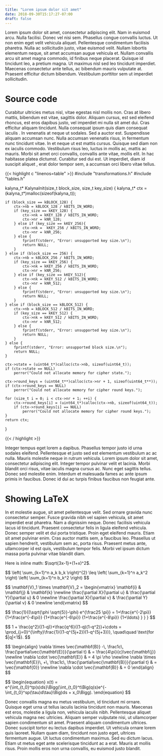 ```yaml
---
title: "Lorem ipsum dolor sit amet"
date: 2018-09-30T15:17:27-07:00
draft: false
---
```


Lorem ipsum dolor sit amet, consectetur adipiscing elit. Nam in euismod arcu.
Nulla facilisi. Donec vel nisi sem. Phasellus congue convallis luctus. Ut non
enim eget velit vehicula aliquet. Pellentesque condimentum facilisis pharetra.
Nulla ac sollicitudin justo, vitae euismod velit. Nullam lobortis elementum
neque, sit amet accumsan augue vehicula et. Nullam convallis arcu sit amet
magna commodo, id finibus neque placerat. Quisque id tincidunt leo, a pretium
magna. Ut maximus nisl sed leo tincidunt imperdiet. Maecenas consectetur ante
tellus, ac bibendum mauris vulputate at. Praesent efficitur dictum bibendum.
Vestibulum porttitor sem ut imperdiet sollicitudin.

Source code
===========

Curabitur ultricies metus nisl, vitae egestas nisl mollis non. Cras at libero
mattis, bibendum est vitae, sagittis dolor. Aliquam cursus, est sed eleifend
rhoncus, est eros dapibus justo, vel imperdiet mi nulla sit amet dui. Cras
efficitur aliquam tincidunt. Nulla consequat ipsum quis diam consequat iaculis
. In venenatis at neque ut sodales. Sed a auctor est. Suspendisse aliquam
accumsan nunc. Nulla accumsan venenatis risus, in fermentum nunc tincidunt
vitae. In et neque ut est mattis cursus. Quisque sed diam non ex iaculis
commodo. Vestibulum risus leo, luctus in mollis ac, mattis ac mauris. Morbi
sit amet orci convallis, convallis ante vitae, mollis elit. In hac habitasse
platea dictumst. Curabitur sed dui est. Ut imperdiet, diam id suscipit aliquet
, erat dolor tempor sem, a accumsan orci libero vitae tellus.

{{< highlight c "linenos=table" >}}
#include "transformations.h"
#include "tables.h"


kalyna_t* KalynaInit(size_t block_size, size_t key_size) {
    kalyna_t* ctx = (kalyna_t*)malloc(sizeof(kalyna_t));

    if (block_size == kBLOCK_128) {
        ctx->nb = kBLOCK_128 / kBITS_IN_WORD;
        if (key_size == kKEY_128) {
            ctx->nk = kKEY_128 / kBITS_IN_WORD;
            ctx->nr = kNR_128;
        } else if (key_size == kKEY_256){
            ctx->nk =  kKEY_256 / kBITS_IN_WORD;
            ctx->nr = kNR_256;
        } else {
            fprintf(stderr, "Error: unsupported key size.\n");
            return NULL;
        }
    } else if (block_size == 256) {
        ctx->nb = kBLOCK_256 / kBITS_IN_WORD;
        if (key_size == kKEY_256) {
            ctx->nk = kKEY_256 / kBITS_IN_WORD;
            ctx->nr = kNR_256;
        } else if (key_size == kKEY_512){
            ctx->nk = kKEY_512 / kBITS_IN_WORD;
            ctx->nr = kNR_512;
        } else {
            fprintf(stderr, "Error: unsupported key size.\n");
            return NULL;
        }
    } else if (block_size == kBLOCK_512) {
        ctx->nb = kBLOCK_512 / kBITS_IN_WORD;
        if (key_size == kKEY_512) {
            ctx->nk = kKEY_512 / kBITS_IN_WORD;
            ctx->nr = kNR_512;
        } else {
            fprintf(stderr, "Error: unsupported key size.\n");
            return NULL;
        }
    } else {
        fprintf(stderr, "Error: unsupported block size.\n");
        return NULL;
    }

    ctx->state = (uint64_t*)calloc(ctx->nb, sizeof(uint64_t));
    if (ctx->state == NULL)
        perror("Could not allocate memory for cipher state.");

    ctx->round_keys = (uint64_t**)calloc(ctx->nr + 1, sizeof(uint64_t**));
    if (ctx->round_keys == NULL)
        perror("Could not allocate memory for cipher round keys.");

    for (size_t i = 0; i < ctx->nr + 1; ++i) {
        ctx->round_keys[i] = (uint64_t*)calloc(ctx->nb, sizeof(uint64_t));
        if (ctx->round_keys[i] == NULL)
            perror("Could not allocate memory for cipher round keys.");
    }
    return ctx;
}

{{< / highlight >}}

Integer tempus eget lorem a dapibus. Phasellus tempor justo id urna sodales
eleifend. Pellentesque et justo sed est elementum vestibulum ac ac nulla.
Mauris molestie neque in rutrum vehicula. Lorem ipsum dolor sit amet,
consectetur adipiscing elit. Integer tempor pulvinar velit et lacinia. Morbi
blandit orci risus, vitae iaculis magna cursus ac. Nunc eget sagittis tellus.
Donec sed molestie enim. Interdum et malesuada fames ac ante ipsum primis in
faucibus. Donec id dui ac turpis finibus faucibus non feugiat ante.


Showing LaTeX
=============

In et molestie augue, sit amet pellentesque velit. Sed ornare gravida nunc
consectetur semper. Fusce gravida nibh vel sapien vehicula, sit amet imperdiet
erat pharetra. Nam a dignissim neque. Donec facilisis vehicula lacus id
tincidunt. Praesent consectetur felis in ligula eleifend vehicula. Donec
semper velit et dui porta tristique. Proin eget eleifend mauris. Etiam sit
amet pulvinar enim. Cras auctor mattis sem, a faucibus leo. Phasellus ut
sapien hendrerit, vestibulum sem ac, porta risus. Praesent metus ante,
ullamcorper id est quis, vestibulum tempor felis. Morbi vel ipsum dictum massa
porta pulvinar vitae blandit diam.

Here is inline math: $\sqrt{3x-1}+(1+x)^2$.

<p>$$
\left( \sum_{k=1}^n a_k b_k \right)^{2} \leq
 \left( \sum_{k=1}^n a_k^2 \right) \left( \sum_{k=1}^n b_k^2 \right)
$$</p>

<p>$$
\mathbf{V}_1 \times \mathbf{V}_2 =
   \begin{vmatrix}
    \mathbf{i} &amp; \mathbf{j} &amp; \mathbf{k} \newline
    \frac{\partial X}{\partial u} &amp; \frac{\partial Y}{\partial u} &amp; 0 \newline
    \frac{\partial X}{\partial v} &amp; \frac{\partial Y}{\partial v} &amp; 0 \newline
   \end{vmatrix}
$$</p>

<p>$$
\frac{1}{(\sqrt{\phi \sqrt{5}}-\phi) e^{\frac25 \pi}} =
     1+\frac{e^{-2\pi}} {1+\frac{e^{-4\pi}} {1+\frac{e^{-6\pi}}
      {1+\frac{e^{-8\pi}} {1+\ldots} } } }
$$</p>

<p>$$
1 +  \frac{q^2}{(1-q)}+\frac{q^6}{(1-q)(1-q^2)}+\cdots =
    \prod_{j=0}^{\infty}\frac{1}{(1-q^{5j+2})(1-q^{5j+3})},
     \quad\quad \text{for $|q|&lt;1$}.
$$</p>

<p>$$
\begin{align}
  \nabla \times \vec{\mathbf{B}} -\, \frac1c\, \frac{\partial\vec{\mathbf{E}}}{\partial t} &amp; = \frac{4\pi}{c}\vec{\mathbf{j}} \newline
  \nabla \cdot \vec{\mathbf{E}} &amp; = 4 \pi \rho \newline
  \nabla \times \vec{\mathbf{E}}\, +\, \frac1c\, \frac{\partial\vec{\mathbf{B}}}{\partial t} &amp; = \vec{\mathbf{0}} \newline
  \nabla \cdot \vec{\mathbf{B}} &amp; = 0
\end{align}
$$</p>

<p>$$
\begin{equation}
x(t) = e^{\int_{t_0}^tp(s)ds}\Bigg(\int_{t_0}^t\Big(q(s)e^{-\int_{t_0}^sp(\tau)d\tau}\Big)ds + x_0\Bigg).
\end{equation}
$$</p>

Donec convallis magna eu metus vestibulum, id tincidunt mi ornare. Quisque
eget urna ut tellus iaculis lacinia tincidunt non mauris. Maecenas est eros,
molestie a ligula non, vehicula iaculis nibh. Pellentesque aliquet vehicula
magna nec ultricies. Aliquam semper vulputate nisi, ut ullamcorper sapien
condimentum sit amet. Praesent aliquam condimentum ultrices. Donec suscipit
tortor eu lectus dapibus imperdiet. Ut vehicula ornare lorem quis laoreet.
Nullam quam diam, tincidunt non justo eget, ultrices fermentum augue. Ut
luctus condimentum maximus. Sed eu dictum lacus. Etiam ut metus eget ante
scelerisque tincidunt ac a erat. Mauris at mollis risus. Proin mollis eros non
urna convallis, eu euismod justo blandit.
